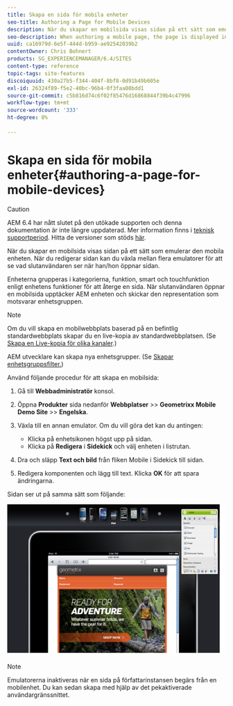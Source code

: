 ```yaml
---
title: Skapa en sida för mobila enheter
seo-title: Authoring a Page for Mobile Devices
description: När du skapar en mobilsida visas sidan på ett sätt som emulerar den mobila enheten. När du redigerar sidan kan du växla mellan flera emulatorer för att se vad slutanvändaren ser när han/hon öppnar sidan.
seo-description: When authoring a mobile page, the page is displayed in a way that emulates the mobile device. When authoring the page, you can switch between several emulators to see what the end-user sees when accessing the page.
uuid: ca16979d-6e5f-444d-b959-ae92542039b2
contentOwner: Chris Bohnert
products: SG_EXPERIENCEMANAGER/6.4/SITES
content-type: reference
topic-tags: site-features
discoiquuid: 430a27b5-f344-404f-8bf8-0d91b49b605e
exl-id: 26324f89-f5e2-40bc-96b4-0f3faa08bdd1
source-git-commit: c5b816d74c6f02f85476d16868844f39b4c47996
workflow-type: tm+mt
source-wordcount: '333'
ht-degree: 0%

---
```


# Skapa en sida för mobila enheter{#authoring-a-page-for-mobile-devices}

>[!CAUTION]
>
>AEM 6.4 har nått slutet på den utökade supporten och denna dokumentation är inte längre uppdaterad. Mer information finns i [teknisk supportperiod](https://helpx.adobe.com/support/programs/eol-matrix.html). Hitta de versioner som stöds [här](https://experienceleague.adobe.com/docs/).

När du skapar en mobilsida visas sidan på ett sätt som emulerar den mobila enheten. När du redigerar sidan kan du växla mellan flera emulatorer för att se vad slutanvändaren ser när han/hon öppnar sidan.

Enheterna grupperas i kategorierna, funktion, smart och touchfunktion enligt enhetens funktioner för att återge en sida. När slutanvändaren öppnar en mobilsida upptäcker AEM enheten och skickar den representation som motsvarar enhetsgruppen.

>[!NOTE]
>
>Om du vill skapa en mobilwebbplats baserad på en befintlig standardwebbplats skapar du en live-kopia av standardwebbplatsen. (Se [Skapa en Live-kopia för olika kanaler](/help/sites-administering/msm-livecopy.md).)
>
>AEM utvecklare kan skapa nya enhetsgrupper. (Se [Skapar enhetsgruppsfilter.](/help/sites-developing/groupfilters.md))

Använd följande procedur för att skapa en mobilsida:

1. Gå till **Webbadministratör** konsol.
1. Öppna **Produkter** sida nedanför **Webbplatser** >> **Geometrixx Mobile Demo Site** >> **Engelska**.

1. Växla till en annan emulator. Om du vill göra det kan du antingen:

   * Klicka på enhetsikonen högst upp på sidan.
   * Klicka på **Redigera** i **Sidekick** och välj enheten i listrutan.

1. Dra och släpp **Text och bild** från fliken Mobile i Sidekick till sidan.
1. Redigera komponenten och lägg till text. Klicka **OK** för att spara ändringarna.

Sidan ser ut på samma sätt som följande:

![mobileipademu](assets/mobileipademu.png)

>[!NOTE]
>
>Emulatorerna inaktiveras när en sida på författarinstansen begärs från en mobilenhet. Du kan sedan skapa med hjälp av det pekaktiverade användargränssnittet.
